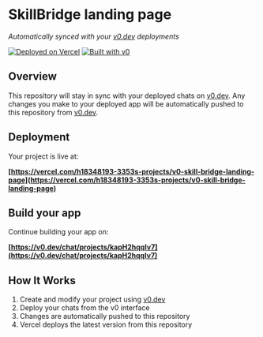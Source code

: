 # SkillBridge landing page

*Automatically synced with your [v0.dev](https://v0.dev) deployments*

[![Deployed on Vercel](https://img.shields.io/badge/Deployed%20on-Vercel-black?style=for-the-badge&logo=vercel)](https://vercel.com/h18348193-3353s-projects/v0-skill-bridge-landing-page)
[![Built with v0](https://img.shields.io/badge/Built%20with-v0.dev-black?style=for-the-badge)](https://v0.dev/chat/projects/kapH2hqqIv7)

## Overview

This repository will stay in sync with your deployed chats on [v0.dev](https://v0.dev).
Any changes you make to your deployed app will be automatically pushed to this repository from [v0.dev](https://v0.dev).

## Deployment

Your project is live at:

**[https://vercel.com/h18348193-3353s-projects/v0-skill-bridge-landing-page](https://vercel.com/h18348193-3353s-projects/v0-skill-bridge-landing-page)**

## Build your app

Continue building your app on:

**[https://v0.dev/chat/projects/kapH2hqqIv7](https://v0.dev/chat/projects/kapH2hqqIv7)**

## How It Works

1. Create and modify your project using [v0.dev](https://v0.dev)
2. Deploy your chats from the v0 interface
3. Changes are automatically pushed to this repository
4. Vercel deploys the latest version from this repository
